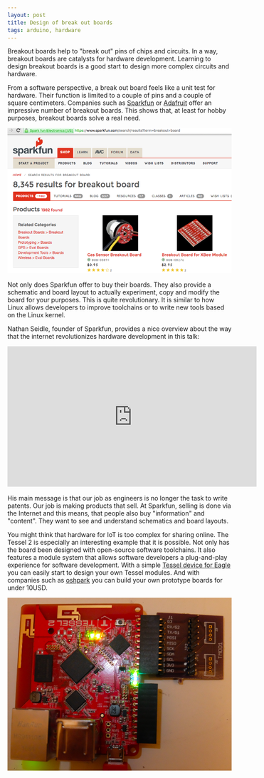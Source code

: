 ```yaml
---
layout: post
title: Design of break out boards 
tags: arduino, hardware
---
```

Breakout boards help to "break out" pins of chips and circuits. In a way, breakout boards are catalysts for hardware development. Learning to design breakout boards is a good start to design more complex circuits and hardware.

From a software perspective, a break out board feels like a unit test for hardware. Their function is limited to a couple of pins and a couple of square centimeters. Companies such as [Sparkfun](https://www.sparkfun.com/search/results?term=breakout+board) or [Adafruit](https://www.adafruit.com/product/2471?q=breakout%20board&) offer an impressive number of breakout boards. This shows that, at least for hobby purposes, breakout boards solve a real need.

<img src="/static/images/bb_boards_sparkfun.png" />

Not only does Sparkfun offer to buy their boards. They also provide a schematic and board layout to actually experiment, copy and modify the board for your purposes. This is quite revolutionary. It is similar to how Linux allows developers to improve toolchains or to write new tools based on the Linux kernel.

Nathan Seidle, founder of Sparkfun, provides a nice overview about the way that the internet revolutionizes hardware development in this talk:

<iframe width="560" height="315" src="https://www.youtube.com/embed/xGhj_lLNtd0" frameborder="0" allowfullscreen></iframe>

His main message is that our job as engineers is no longer the task to write patents. Our job is making products that sell. At Sparkfun, selling is done via the Internet and this means, that people also buy "information" and "content". They want to see and understand schematics and board layouts.

You might think that hardware for IoT is too complex for sharing online. The Tessel 2 is especially an interesting example that it is possible. Not only has the board been designed with open-source software toolchains. It also features a module system that allows software developers a plug-and-play experience for software development. With a simple [Tessel device for Eagle](https://github.com/embeddednodejs/tessellib) you can easily start to design your own Tessel modules. And with companies such as [oshpark](https://oshpark.com/) you can build your own prototype boards for under 10USD.

<img src="/static/images/t2_breakout.png" />
